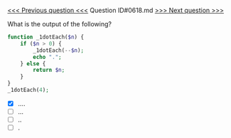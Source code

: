 [<<< Previous question <<<](0617.md)  Question ID#0618.md  [>>> Next question >>>](0619.md) 

What is the output of the following?

```php
function _1dotEach($n) {
    if ($n > 0) {
        _1dotEach(--$n);
        echo ".";
    } else {
        return $n;
    }
}
_1dotEach(4);
```

- [x] ....
- [ ] ...
- [ ] ..
- [ ] .
